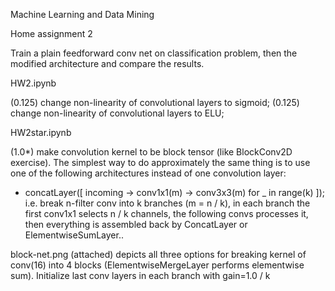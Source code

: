 Machine Learning and Data Mining

Home assignment 2


Train a plain feedforward conv net on classification problem, then the modified architecture and compare the results.

HW2.ipynb

(0.125) change non-linearity of convolutional layers to sigmoid;
(0.125) change non-linearity of convolutional layers to ELU;

HW2star.ipynb

(1.0*) make convolution kernel to be block tensor (like BlockConv2D exercise). The simplest way to do approximately the same thing is to use one of the following architectures instead of one convolution layer:
- concatLayer([ incoming -> conv1x1(m) -> conv3x3(m) for _ in range(k) ]);
i.e. break n-filter conv into k branches (m = n / k), in each branch the first conv1x1 selects n / k channels, the following convs processes it, then everything is assembled back by ConcatLayer or ElementwiseSumLayer..

block-net.png (attached) depicts all three options for breaking kernel of conv(16) into 4 blocks (ElementwiseMergeLayer performs elementwise sum).
Initialize last conv layers in each branch with gain=1.0 / k
